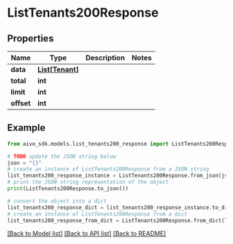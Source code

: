 # ListTenants200Response


## Properties

Name | Type | Description | Notes
------------ | ------------- | ------------- | -------------
**data** | [**List[Tenant]**](Tenant.md) |  | 
**total** | **int** |  | 
**limit** | **int** |  | 
**offset** | **int** |  | 

## Example

```python
from aivo_sdk.models.list_tenants200_response import ListTenants200Response

# TODO update the JSON string below
json = "{}"
# create an instance of ListTenants200Response from a JSON string
list_tenants200_response_instance = ListTenants200Response.from_json(json)
# print the JSON string representation of the object
print(ListTenants200Response.to_json())

# convert the object into a dict
list_tenants200_response_dict = list_tenants200_response_instance.to_dict()
# create an instance of ListTenants200Response from a dict
list_tenants200_response_from_dict = ListTenants200Response.from_dict(list_tenants200_response_dict)
```
[[Back to Model list]](../README.md#documentation-for-models) [[Back to API list]](../README.md#documentation-for-api-endpoints) [[Back to README]](../README.md)


